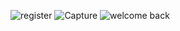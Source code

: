 ![register](https://github.com/mahamnaeem0/Signup_Form/assets/134204127/f3de13ee-4cb5-438c-b9e0-867463134f0f)
![Capture](https://github.com/mahamnaeem0/Signup_Form/assets/134204127/abca98d2-0468-488b-b396-26cdd28f3318)
![welcome back](https://github.com/mahamnaeem0/Signup_Form/assets/134204127/0e667d33-b078-4ad9-bfe8-ce9c4412612e)
